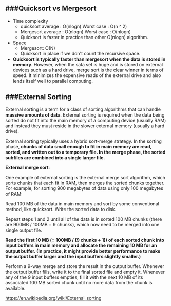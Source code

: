 ###Quicksort vs Mergesort
---

- Time complexity
  * quicksort average : O(nlogn) Worst case : O(n ^ 2)
  * Mergesort average : O(nlogn) Worst case : O(nlogn)
  * Quicksort is faster in practice than other O(nlogn) algorithm.
- Space
  * Mergesort: O(N)
  * Quicksort in place if we don't count the recursive space.
- **Quicksort is typically faster than mergesort when the data is stored in memory**. However, when the sata set is huge and is stored on external devices such as a hard drive, merge sort is the clear winner in terms of speed. It minimizes the expensive reads of the external drive and also lends itself well to parallel computing.


###External Sorting
---

External sorting is a term for a class of sorting algorithms that can handle **massive amounts of data**. External sorting is required when the data being sorted do not fit into the main memory of a computing device (usually RAM) and instead they must reside in the slower external memory (usually a hard drive). 

External sorting typically uses a hybrid sort-merge strategy. In the sorting phase, **chunks of data small enough to fit in main memory are read, sorted, and written out to a temporary file. In the merge phase, the sorted subfiles are combined into a single larger file.**

**External merge sort**:

One example of external sorting is the external merge sort algorithm, which sorts chunks that each fit in RAM, then merges the sorted chunks together. For example, for sorting 900 megabytes of data using only 100 megabytes of RAM:

Read 100 MB of the data in main memory and sort by some conventional method, like quicksort.
Write the sorted data to disk.

Repeat steps 1 and 2 until all of the data is in sorted 100 MB chunks (there are 900MB / 100MB = 9 chunks), which now need to be merged into one single output file.

**Read the first 10 MB (= 100MB / (9 chunks + 1)) of each sorted chunk into input buffers in main memory and allocate the remaining 10 MB for an output buffer. (In practice, it might provide better performance to make the output buffer larger and the input buffers slightly smaller.)**

Perform a 9-way merge and store the result in the output buffer. Whenever the output buffer fills, write it to the final sorted file and empty it. Whenever any of the 9 input buffers empties, fill it with the next 10 MB of its associated 100 MB sorted chunk until no more data from the chunk is available. 

https://en.wikipedia.org/wiki/External_sorting